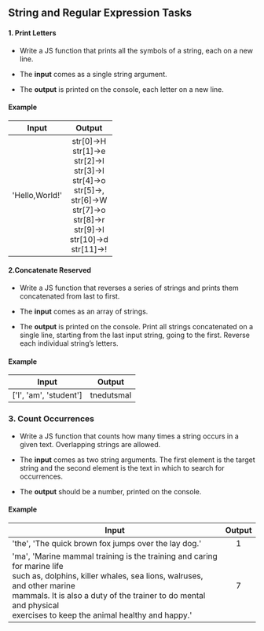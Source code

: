 ## String and Regular Expression Tasks

#### 1. Print Letters

* Write a JS function that prints all the symbols of a string, each on a new line.

* The <b>input</b> comes as a single string argument.

* The <b>output</b> is printed on the console, each letter on a new line.

#### Example

| Input      | Output        |
| -----------|:-------------:|
| 'Hello,World!'| str[0]->H<br>str[1]->e<br>str[2]->l<br>str[3]->l<br>str[4]->o<br>str[5]->,<br>str[6]->W<br>str[7]->o<br>str[8]->r<br>str[9]->l<br>str[10]->d<br>str[11]->!

#### 2.Concatenate Reserved

* Write a JS function that reverses a series of strings and prints them concatenated from last to first.

* The <b>input</b> comes as an array of strings.

* The <b>output</b> is printed on the console. Print all strings concatenated on a single line, starting from the last input
string, going to the first. Reverse each individual string’s letters.

#### Example

| Input      | Output        |
| -----------|:-------------:|
| [&#39;I&#39;, &#39;am&#39;, &#39;student&#39;]| tnedutsmaI|

### 3. Count Occurrences

* Write a JS function that counts how many times a string occurs in a given text. Overlapping strings are allowed.

* The <b>input</b> comes as two string arguments. The first element is the target string and the second element is the text in
which to search for occurrences.

* The <b>output</b> should be a number, printed on the console.

#### Example

| Input      | Output        |
| -----------|:-------------:|
| &#39;the&#39;, &#39;The quick brown fox jumps over the lay dog.&#39;| 1|
|&#39;ma&#39;, &#39;Marine mammal training is the training and caring for marine life<br> such as, dolphins, killer whales, sea lions, walruses, and other marine<br>mammals. It is also a duty of the trainer to do mental and physical<br>exercises to keep the animal healthy and happy.&#39;|7|